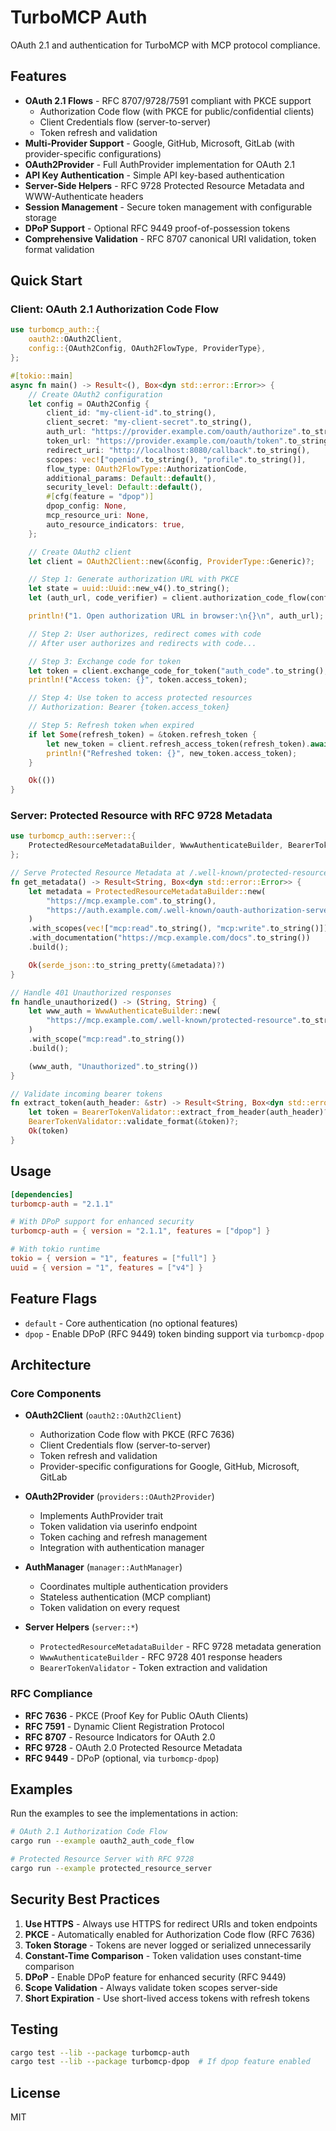 # TurboMCP Auth

OAuth 2.1 and authentication for TurboMCP with MCP protocol compliance.

## Features

- **OAuth 2.1 Flows** - RFC 8707/9728/7591 compliant with PKCE support
  - Authorization Code flow (with PKCE for public/confidential clients)
  - Client Credentials flow (server-to-server)
  - Token refresh and validation
- **Multi-Provider Support** - Google, GitHub, Microsoft, GitLab (with provider-specific configurations)
- **OAuth2Provider** - Full AuthProvider implementation for OAuth 2.1
- **API Key Authentication** - Simple API key-based authentication
- **Server-Side Helpers** - RFC 9728 Protected Resource Metadata and WWW-Authenticate headers
- **Session Management** - Secure token management with configurable storage
- **DPoP Support** - Optional RFC 9449 proof-of-possession tokens
- **Comprehensive Validation** - RFC 8707 canonical URI validation, token format validation

## Quick Start

### Client: OAuth 2.1 Authorization Code Flow

```rust
use turbomcp_auth::{
    oauth2::OAuth2Client,
    config::{OAuth2Config, OAuth2FlowType, ProviderType},
};

#[tokio::main]
async fn main() -> Result<(), Box<dyn std::error::Error>> {
    // Create OAuth2 configuration
    let config = OAuth2Config {
        client_id: "my-client-id".to_string(),
        client_secret: "my-client-secret".to_string(),
        auth_url: "https://provider.example.com/oauth/authorize".to_string(),
        token_url: "https://provider.example.com/oauth/token".to_string(),
        redirect_uri: "http://localhost:8080/callback".to_string(),
        scopes: vec!["openid".to_string(), "profile".to_string()],
        flow_type: OAuth2FlowType::AuthorizationCode,
        additional_params: Default::default(),
        security_level: Default::default(),
        #[cfg(feature = "dpop")]
        dpop_config: None,
        mcp_resource_uri: None,
        auto_resource_indicators: true,
    };

    // Create OAuth2 client
    let client = OAuth2Client::new(&config, ProviderType::Generic)?;

    // Step 1: Generate authorization URL with PKCE
    let state = uuid::Uuid::new_v4().to_string();
    let (auth_url, code_verifier) = client.authorization_code_flow(config.scopes, state);

    println!("1. Open authorization URL in browser:\n{}\n", auth_url);

    // Step 2: User authorizes, redirect comes with code
    // After user authorizes and redirects with code...

    // Step 3: Exchange code for token
    let token = client.exchange_code_for_token("auth_code".to_string(), code_verifier).await?;
    println!("Access token: {}", token.access_token);

    // Step 4: Use token to access protected resources
    // Authorization: Bearer {token.access_token}

    // Step 5: Refresh token when expired
    if let Some(refresh_token) = &token.refresh_token {
        let new_token = client.refresh_access_token(refresh_token).await?;
        println!("Refreshed token: {}", new_token.access_token);
    }

    Ok(())
}
```

### Server: Protected Resource with RFC 9728 Metadata

```rust
use turbomcp_auth::server::{
    ProtectedResourceMetadataBuilder, WwwAuthenticateBuilder, BearerTokenValidator,
};

// Serve Protected Resource Metadata at /.well-known/protected-resource
fn get_metadata() -> Result<String, Box<dyn std::error::Error>> {
    let metadata = ProtectedResourceMetadataBuilder::new(
        "https://mcp.example.com".to_string(),
        "https://auth.example.com/.well-known/oauth-authorization-server".to_string(),
    )
    .with_scopes(vec!["mcp:read".to_string(), "mcp:write".to_string()])
    .with_documentation("https://mcp.example.com/docs".to_string())
    .build();

    Ok(serde_json::to_string_pretty(&metadata)?)
}

// Handle 401 Unauthorized responses
fn handle_unauthorized() -> (String, String) {
    let www_auth = WwwAuthenticateBuilder::new(
        "https://mcp.example.com/.well-known/protected-resource".to_string(),
    )
    .with_scope("mcp:read".to_string())
    .build();

    (www_auth, "Unauthorized".to_string())
}

// Validate incoming bearer tokens
fn extract_token(auth_header: &str) -> Result<String, Box<dyn std::error::Error>> {
    let token = BearerTokenValidator::extract_from_header(auth_header)?;
    BearerTokenValidator::validate_format(&token)?;
    Ok(token)
}
```

## Usage

```toml
[dependencies]
turbomcp-auth = "2.1.1"

# With DPoP support for enhanced security
turbomcp-auth = { version = "2.1.1", features = ["dpop"] }

# With tokio runtime
tokio = { version = "1", features = ["full"] }
uuid = { version = "1", features = ["v4"] }
```

## Feature Flags

- `default` - Core authentication (no optional features)
- `dpop` - Enable DPoP (RFC 9449) token binding support via `turbomcp-dpop`

## Architecture

### Core Components

- **OAuth2Client** (`oauth2::OAuth2Client`)
  - Authorization Code flow with PKCE (RFC 7636)
  - Client Credentials flow (server-to-server)
  - Token refresh and validation
  - Provider-specific configurations for Google, GitHub, Microsoft, GitLab

- **OAuth2Provider** (`providers::OAuth2Provider`)
  - Implements AuthProvider trait
  - Token validation via userinfo endpoint
  - Token caching and refresh management
  - Integration with authentication manager

- **AuthManager** (`manager::AuthManager`)
  - Coordinates multiple authentication providers
  - Stateless authentication (MCP compliant)
  - Token validation on every request

- **Server Helpers** (`server::*`)
  - `ProtectedResourceMetadataBuilder` - RFC 9728 metadata generation
  - `WwwAuthenticateBuilder` - RFC 9728 401 response headers
  - `BearerTokenValidator` - Token extraction and validation

### RFC Compliance

- **RFC 7636** - PKCE (Proof Key for Public OAuth Clients)
- **RFC 7591** - Dynamic Client Registration Protocol
- **RFC 8707** - Resource Indicators for OAuth 2.0
- **RFC 9728** - OAuth 2.0 Protected Resource Metadata
- **RFC 9449** - DPoP (optional, via `turbomcp-dpop`)

## Examples

Run the examples to see the implementations in action:

```bash
# OAuth 2.1 Authorization Code Flow
cargo run --example oauth2_auth_code_flow

# Protected Resource Server with RFC 9728
cargo run --example protected_resource_server
```

## Security Best Practices

1. **Use HTTPS** - Always use HTTPS for redirect URIs and token endpoints
2. **PKCE** - Automatically enabled for Authorization Code flow (RFC 7636)
3. **Token Storage** - Tokens are never logged or serialized unnecessarily
4. **Constant-Time Comparison** - Token validation uses constant-time comparison
5. **DPoP** - Enable DPoP feature for enhanced security (RFC 9449)
6. **Scope Validation** - Always validate token scopes server-side
7. **Short Expiration** - Use short-lived access tokens with refresh tokens

## Testing

```bash
cargo test --lib --package turbomcp-auth
cargo test --lib --package turbomcp-dpop  # If dpop feature enabled
```

## License

MIT
